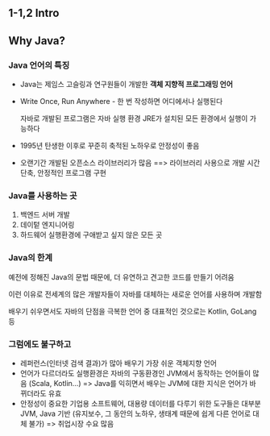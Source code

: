 ## 1-1,2 Intro



## Why Java?

### Java 언어의 특징

* Java는 제임스 고슬링과 연구원들이 개발한 **객체 지향적 프로그래밍 언어**

* Write Once, Run Anywhere - 한 번 작성하면 어디에서나 실행된다

  자바로 개발된 프로그램은 자바 실행 환경 JRE가 설치된 모든 환경에서 실행이 가능하다

* 1995년 탄생한 이후로 꾸준히 축적된 노하우로 안정성이 좋음
* 오랜기간 개발된 오픈소스 라이브러리가 많음 ==> 라이브러리 사용으로 개발 시간 단축, 안정적인 프로그램 구현



### Java를 사용하는 곳

1. 백엔드 서버 개발
2. 데이텉 엔지니어링
3. 하드웨어 실행환경에 구애받고 싶지 않은 모든 곳



### Java의 한계

예전에 정해진 Java의 문법 때문에, 더 유연하고 견고한 코드를 만들기 어려움

이런 이유로 전세계의 많은 개발자들이 자바를 대체하는 새로운 언어를 사용하며 개발함

배우기 쉬우면서도 자바의 단점을 극복한 언어 중 대표적인 것으로는 Kotlin, GoLang 등



### 그럼에도 불구하고

* 레퍼런스(인터넷 검색 결과)가 많아 배우기 가장 쉬운 객체지향 언어
* 언어가 다르더라도 실행환경은 자바의 구동환경인 JVM에서 동작하는 언어들이 많음 (Scala, Kotlin...) => Java를 익히면서 배우는 JVM에 대한 지식은 언어가 바뀌더라도 유효
* 안정성이 중요한 기업용 소프트웨어, 대용량 데이터를 다루기 위한 도구들은 대부분 JVM, Java 기반 (유지보수, 그 동안의 노하우, 생태계 때문에 쉽게 다른 언어로 대체 불가) => 취업시장 수요 많음